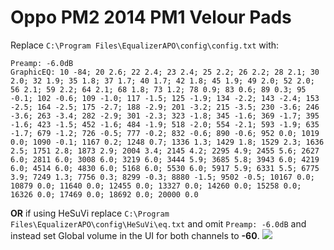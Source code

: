 # Oppo PM2 2014 PM1 Velour Pads
Replace `C:\Program Files\EqualizerAPO\config\config.txt` with:
```
Preamp: -6.0dB
GraphicEQ: 10 -84; 20 2.6; 22 2.4; 23 2.4; 25 2.2; 26 2.2; 28 2.1; 30 2.0; 32 1.9; 35 1.8; 37 1.7; 40 1.7; 42 1.8; 45 1.9; 49 2.0; 52 2.0; 56 2.1; 59 2.2; 64 2.1; 68 1.8; 73 1.2; 78 0.9; 83 0.6; 89 0.3; 95 -0.1; 102 -0.6; 109 -1.0; 117 -1.5; 125 -1.9; 134 -2.2; 143 -2.4; 153 -2.5; 164 -2.5; 175 -2.7; 188 -2.9; 201 -3.2; 215 -3.5; 230 -3.6; 246 -3.6; 263 -3.4; 282 -2.9; 301 -2.3; 323 -1.8; 345 -1.6; 369 -1.7; 395 -1.6; 423 -1.5; 452 -1.6; 484 -1.9; 518 -2.0; 554 -2.1; 593 -1.9; 635 -1.7; 679 -1.2; 726 -0.5; 777 -0.2; 832 -0.6; 890 -0.6; 952 0.0; 1019 0.0; 1090 -0.1; 1167 0.2; 1248 0.7; 1336 1.3; 1429 1.8; 1529 2.3; 1636 2.5; 1751 2.8; 1873 2.9; 2004 3.4; 2145 4.2; 2295 4.9; 2455 5.6; 2627 6.0; 2811 6.0; 3008 6.0; 3219 6.0; 3444 5.9; 3685 5.8; 3943 6.0; 4219 6.0; 4514 6.0; 4830 6.0; 5168 6.0; 5530 6.0; 5917 5.9; 6331 5.5; 6775 3.9; 7249 1.3; 7756 0.3; 8299 -0.3; 8880 -1.5; 9502 -0.5; 10167 0.0; 10879 0.0; 11640 0.0; 12455 0.0; 13327 0.0; 14260 0.0; 15258 0.0; 16326 0.0; 17469 0.0; 18692 0.0; 20000 0.0
```
**OR** if using HeSuVi replace `C:\Program Files\EqualizerAPO\config\HeSuVi\eq.txt` and omit `Preamp: -6.0dB` and instead set Global volume in the UI for both channels to **-60**.
![](https://raw.githubusercontent.com/jaakkopasanen/AutoEq/master/results/Headphone.com/innerfidelity/onear/Oppo%20PM2%202014%20PM1%20Velour%20Pads/Oppo%20PM2%202014%20PM1%20Velour%20Pads.png)